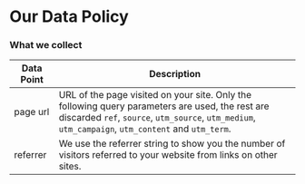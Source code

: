 # Our Data Policy

### What we   collect

| Data Point | Description |
| ---------- | ------------ |
| page url   | URL of the page visited on your site. Only the following query parameters are used, the rest are discarded  `ref`, `source`, `utm_source`, `utm_medium`, `utm_campaign`, `utm_content` and `utm_term`. |
| referrer   | We use the referrer string to show you the number of visitors referred to your website from links on other sites. |